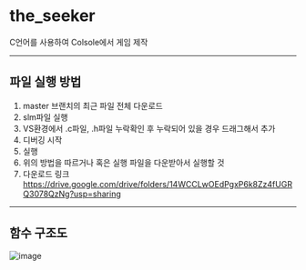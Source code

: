 # the_seeker

C언어를 사용하여 Colsole에서 게임 제작

------------------
## 파일 실행 방법

1. master 브랜치의 최근 파일 전체 다운로드
2. slm파일 실행
3. VS환경에서 .c파일, .h파일 누락확인 후 누락되어 있을 경우 드래그해서 추가
4. 디버깅 시작
5. 실행
6. 위의 방법을 따르거나 혹은 실행 파일을 다운받아서 실행할 것
7. 다운로드 링크 <https://drive.google.com/drive/folders/14WCCLwOEdPgxP6k8Zz4fUGRQ3078QzNg?usp=sharing>
-----------------

## 함수 구조도

![image](https://github.com/ggreing/the_seeker/assets/127379715/015a8faf-a891-477e-99ce-b5c1cf3a7c98)

